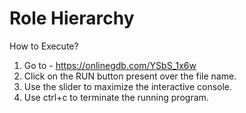 
# Role Hierarchy

How to Execute?

1. Go to - https://onlinegdb.com/YSbS_1x6w
2. Click on the RUN button present over the file name.
3. Use the slider to maximize the interactive console.
4. Use ctrl+c to terminate the running program. 


